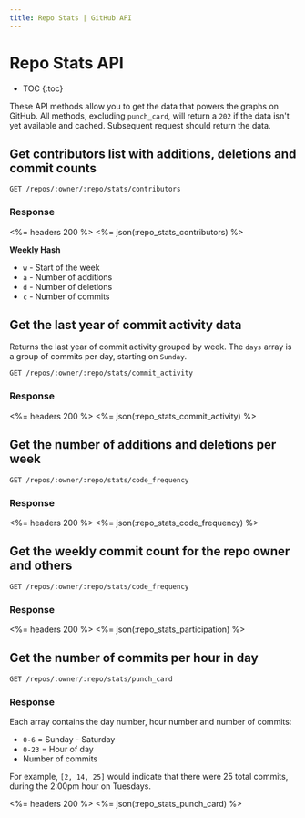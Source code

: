 ```yaml
---
title: Repo Stats | GitHub API
---
```


# Repo Stats API

* TOC
{:toc}

These API methods allow you to get the data that powers the graphs on GitHub.  All
methods, excluding `punch_card`, will return a `202` if the data isn't yet available
and cached.  Subsequent request should return the data.

## Get contributors list with additions, deletions and commit counts

    GET /repos/:owner/:repo/stats/contributors

### Response

<%= headers 200 %>
<%= json(:repo_stats_contributors) %>


**Weekly Hash**

* `w` - Start of the week
* `a` - Number of additions
* `d` - Number of deletions
* `c` - Number of commits


## Get the last year of commit activity data

Returns the last year of commit activity grouped by week.  The `days` array
is a group of commits per day, starting on `Sunday`.

    GET /repos/:owner/:repo/stats/commit_activity

### Response

<%= headers 200 %>
<%= json(:repo_stats_commit_activity) %>

## Get the number of additions and deletions per week

    GET /repos/:owner/:repo/stats/code_frequency

### Response

<%= headers 200 %>
<%= json(:repo_stats_code_frequency) %>

## Get the weekly commit count for the repo owner and others

    GET /repos/:owner/:repo/stats/code_frequency

### Response

<%= headers 200 %>
<%= json(:repo_stats_participation) %>

## Get the number of commits per hour in day

    GET /repos/:owner/:repo/stats/punch_card

### Response

Each array contains the day number, hour number and number of commits:

* `0-6` = Sunday - Saturday
* `0-23` = Hour of day
* Number of commits

For example, `[2, 14, 25]` would indicate that there were 25 total commits, during the 2:00pm hour on Tuesdays.

<%= headers 200 %>
<%= json(:repo_stats_punch_card) %>
